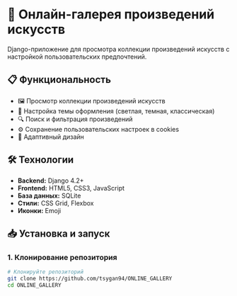 # 🎨 Онлайн-галерея произведений искусств

Django-приложение для просмотра коллекции произведений искусств с настройкой пользовательских предпочтений.

## 📋 Функциональность

- 🖼️ Просмотр коллекции произведений искусств
- 🎨 Настройка темы оформления (светлая, темная, классическая)
- 🔍 Поиск и фильтрация произведений
- ⚙️ Сохранение пользовательских настроек в cookies
- 📱 Адаптивный дизайн

## 🛠 Технологии

- **Backend:** Django 4.2+
- **Frontend:** HTML5, CSS3, JavaScript
- **База данных:** SQLite
- **Стили:** CSS Grid, Flexbox
- **Иконки:** Emoji

## 📥 Установка и запуск

### 1. Клонирование репозитория

```bash
# Клонируйте репозиторий
git clone https://github.com/tsygan94/ONLINE_GALLERY
cd ONLINE_GALLERY